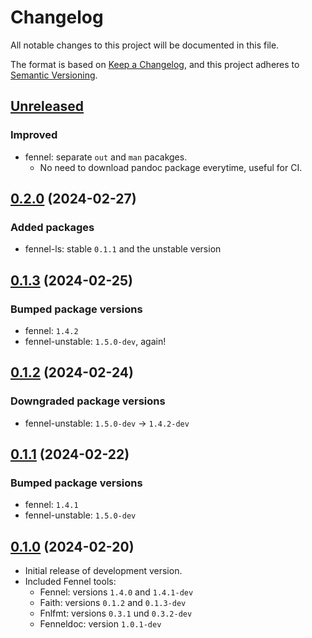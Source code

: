 # Changelog

All notable changes to this project will be documented in this file.

The format is based on [Keep a Changelog][1],
and this project adheres to [Semantic Versioning][2].

[1]: https://keepachangelog.com/en/1.0.0/
[2]: https://semver.org/spec/v2.0.0.html

## [Unreleased]

### Improved

- fennel: separate `out` and `man` pacakges.
  - No need to download pandoc package everytime, useful for CI.

## [0.2.0] (2024-02-27)

### Added packages

- fennel-ls: stable `0.1.1` and the unstable version

## [0.1.3] (2024-02-25)

### Bumped package versions

- fennel: `1.4.2`
- fennel-unstable: `1.5.0-dev`, again!

## [0.1.2] (2024-02-24)

### Downgraded package versions

- fennel-unstable: `1.5.0-dev` -> `1.4.2-dev`

## [0.1.1] (2024-02-22)

### Bumped package versions

- fennel: `1.4.1`
- fennel-unstable: `1.5.0-dev`

## [0.1.0] (2024-02-20)

- Initial release of development version.
- Included Fennel tools:
  - Fennel: versions `1.4.0` and `1.4.1-dev`
  - Faith: versions `0.1.2` and `0.1.3-dev`
  - Fnlfmt: versions `0.3.1` und `0.3.2-dev`
  - Fenneldoc: version `1.0.1-dev`

[Unreleased]: https://github.com/m15a/flake-fennel-tools/tree/HEAD
[0.2.0]: https://github.com/m15a/flake-fennel-tools/tree/v0.2.0
[0.1.3]: https://github.com/m15a/flake-fennel-tools/tree/v0.1.3
[0.1.2]: https://github.com/m15a/flake-fennel-tools/tree/v0.1.2
[0.1.1]: https://github.com/m15a/flake-fennel-tools/tree/v0.1.1
[0.1.0]: https://github.com/m15a/flake-fennel-tools/tree/v0.1.0
